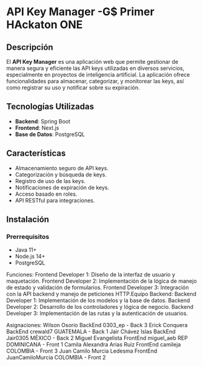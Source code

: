 # API Key Manager -G$ Primer HAckaton ONE

## Descripción

El **API Key Manager** es una aplicación web que permite gestionar de manera segura y eficiente las API keys utilizadas en diversos servicios, especialmente en proyectos de inteligencia artificial. La aplicación ofrece funcionalidades para almacenar, categorizar, y monitorear las keys, así como registrar su uso y notificar sobre su expiración.

## Tecnologías Utilizadas

- **Backend**: Spring Boot
- **Frontend**: Next.js
- **Base de Datos**: PostgreSQL

## Características

- Almacenamiento seguro de API keys.
- Categorización y búsqueda de keys.
- Registro de uso de las keys.
- Notificaciones de expiración de keys.
- Acceso basado en roles.
- API RESTful para integraciones.

## Instalación

### Prerrequisitos

- Java 11+
- Node.js 14+
- PostgreSQL


Funciones:
Frontend Developer 1: Diseño de la interfaz de usuario y maquetación.
Frontend Developer 2: Implementación de la lógica de manejo de estado y validación de formularios.
Frontend Developer 3: Integración con la API backend y manejo de peticiones HTTP.Equipo Backend:
Backend Developer 1: Implementación de los modelos y la base de datos.
Backend Developer 2: Desarrollo de los controladores y lógica de negocio.
Backend Developer 3: Implementación de las rutas y la autenticación de usuarios.


Asignaciones:
Wilson Osorio BackEnd 0303_ep - Back 3
Erick Conquera BackEnd crewald7 GUATEMALA  - Back 1
Jair Chávez Islas BackEnd Jair0305 MÉXICO - Back 2
Miguel Evangelista FrontEnd miguel_aeb REP DOMINICANA - Front 1
Camila Alexandra Arias Ruiz FrontEnd camileja COLOMBIA - Front 3
Juan Camilo Murcia Ledesma FrontEnd JuanCamiloMurcia COLOMBIA - Front 2
